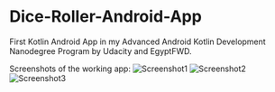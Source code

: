 # Dice-Roller-Android-App
First Kotlin Android App in my Advanced Android Kotlin Development Nanodegree Program by Udacity and EgyptFWD.

Screenshots of the working app:
![Screenshot1](https://user-images.githubusercontent.com/72940480/188283854-0682315b-e68a-4d3a-80a8-af48fb96bad4.png) 
![Screenshot2](https://user-images.githubusercontent.com/72940480/188283877-c4201ce3-5fe4-45ca-a871-b7054f9b3fcd.png) 
![Screenshot3](https://user-images.githubusercontent.com/72940480/188283883-9412583d-2837-4c64-9228-ae4f96aae39d.png)
